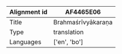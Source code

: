 |Alignment id | AF4465E06
| --- | --- 
|Title | Brahmaśrīvyākaraṇa 
|Type | translation
|Languages | ['en', 'bo']